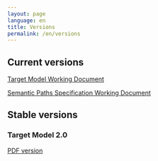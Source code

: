 ```yaml
---
layout: page
language: en
title: Versions
permalink: /en/versions
---
```

## Current versions

[Target Model Working Document](/collections-model_modele-collections/en/target-model/current/introduction)

[Semantic Paths Specification Working Document](/collections-model_modele-collections/en/semantic-paths-specification/current/introduction)

## Stable versions

### Target Model 2.0

[PDF version](https://drive.google.com/file/d/1-WkmSzsXj3hP9snbkKuPRMizELbTZ5C2/view?usp=sharing)